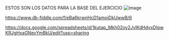 ESTOS SON LOS DATOS PARA LA BASE DEL EJERCICIO
![image](https://user-images.githubusercontent.com/91554777/170151742-f2018de0-bf2f-47ca-8c0e-f6cea251ef31.png)

https://www.db-fiddle.com/f/eBa6krwnHcD1amoiDkUwwB/6

https://docs.google.com/spreadsheets/d/1kutap_Mkh02oy2JylKdHdyxDIpwKRJgHxaGNevYmBkU/edit?usp=sharing
